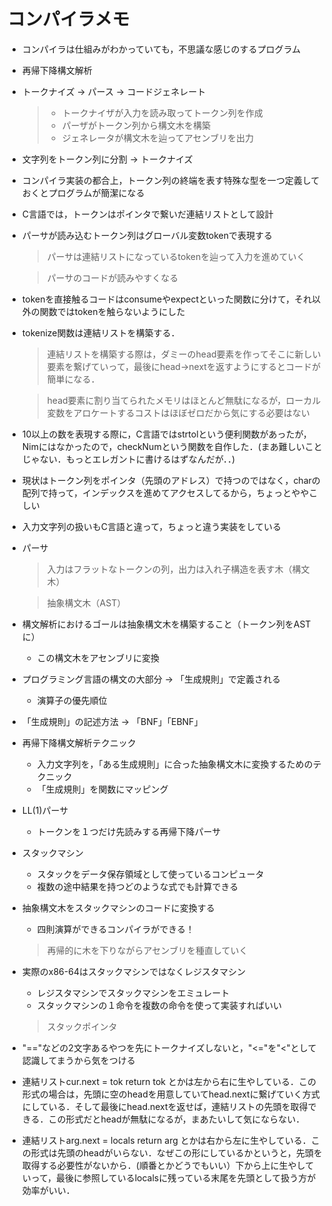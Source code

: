 # コンパイラメモ

- コンパイラは仕組みがわかっていても，不思議な感じのするプログラム
- 再帰下降構文解析
- トークナイズ → パース → コードジェネレート
    > - トークナイザが入力を読み取ってトークン列を作成
    > - パーザがトークン列から構文木を構築
    > - ジェネレータが構文木を辿ってアセンブリを出力
- 文字列をトークン列に分割 → トークナイズ
- コンパイラ実装の都合上，トークン列の終端を表す特殊な型を一つ定義しておくとプログラムが簡潔になる
- C言語では，トークンはポインタで繋いだ連結リストとして設計
- パーサが読み込むトークン列はグローバル変数tokenで表現する
    > パーサは連結リストになっているtokenを辿って入力を進めていく

    > パーサのコードが読みやすくなる
- tokenを直接触るコードはconsumeやexpectといった関数に分けて，それ以外の関数ではtokenを触らないようにした
- tokenize関数は連結リストを構築する．
    > 連結リストを構築する際は，ダミーのhead要素を作ってそこに新しい要素を繋げていって，最後にhead->nextを返すようにするとコードが簡単になる．

    > head要素に割り当てられたメモリはほとんど無駄になるが，ローカル変数をアロケートするコストはほぼゼロだから気にする必要はない

- 10以上の数を表現する際に，C言語ではstrtolという便利関数があったが，Nimにはなかったので，checkNumという関数を自作した．(まあ難しいことじゃない．もっとエレガントに書けるはずなんだが．．)

- 現状はトークン列をポインタ（先頭のアドレス）で持つのではなく，charの配列で持って，インデックスを進めてアクセスしてるから，ちょっとややこしい

- 入力文字列の扱いもC言語と違って，ちょっと違う実装をしている

- パーサ
    > 入力はフラットなトークンの列，出力は入れ子構造を表す木（構文木）

    > 抽象構文木（AST）

- 構文解析におけるゴールは抽象構文木を構築すること（トークン列をASTに）
    - この構文木をアセンブリに変換

- プログラミング言語の構文の大部分 → 「生成規則」で定義される
    - 演算子の優先順位

- 「生成規則」の記述方法 → 「BNF」「EBNF」

- 再帰下降構文解析テクニック
    - 入力文字列を，「ある生成規則」に合った抽象構文木に変換するためのテクニック
    - 「生成規則」を関数にマッピング

- LL(1)パーサ
    - トークンを１つだけ先読みする再帰下降パーサ

- スタックマシン
    - スタックをデータ保存領域として使っているコンピュータ
    - 複数の途中結果を持つどのような式でも計算できる

- 抽象構文木をスタックマシンのコードに変換する
    - 四則演算ができるコンパイラができる！
    > 再帰的に木を下りながらアセンブリを種直していく

- 実際のx86-64はスタックマシンではなくレジスタマシン
    - レジスタマシンでスタックマシンをエミュレート
    - スタックマシンの１命令を複数の命令を使って実装すればいい
    > スタックポインタ

- "=="などの2文字あるやつを先にトークナイズしないと，"<="を"<"として認識してまうから気をつける

- 連結リストcur.next = tok  return tok とかは左から右に生やしている．この形式の場合は，先頭に空のheadを用意していてhead.nextに繋げていく方式にしている．そして最後にhead.nextを返せば，連結リストの先頭を取得できる．この形式だとheadが無駄になるが，まあたいして気にならない．

- 連結リストarg.next = locals  return arg とかは右から左に生やしている．この形式は先頭のheadがいらない．なぜこの形にしているかというと，先頭を取得する必要性がないから．(順番とかどうでもいい）下から上に生やしていって，最後に参照しているlocalsに残っている末尾を先頭として扱う方が効率がいい．



